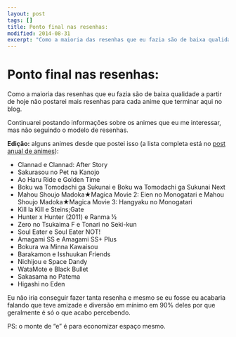 ```yaml
---
layout: post
tags: []
title: Ponto final nas resenhas:
modified: 2014-08-31
excerpt: "Como a maioria das resenhas que eu fazia são de baixa qualidade a partir de hoje não postarei mais resenhas para cada anime que terminar aqui no blog."
---
```


Ponto final nas resenhas:
=========================

Como a maioria das resenhas que eu fazia são de baixa qualidade a partir
de hoje não postarei mais resenhas para cada anime que terminar aqui no
blog.

Continuarei postando informações sobre os animes que eu me interessar,
mas não seguindo o modelo de resenhas.

**Edição:** alguns animes desde que postei isso (a lista completa está
no [post anual de
animes](http://qgustavor.tk/post/75610829372/animes-e-mangas-de-2014)):

-   Clannad e <span
    data-sheets-value="[null,2,&quot;Boku wa Tomodachi ga Sukunai Next&quot;]"
    data-sheets-userformat="[null,null,513,[null,0],null,null,null,null,null,null,null,null,0]"><span
    data-sheets-value="[null,2,&quot;Ore no Imouto ga Konnani Kawaii Wake ga Nai.&quot;]"
    data-sheets-userformat="[null,null,4609,[null,0],null,null,null,null,null,null,null,null,0,null,null,&quot;trebuchet ms&quot;]"><span
    data-sheets-value="[null,2,&quot;Black Bullet&quot;]"
    data-sheets-userformat="[null,null,1,[null,0]]"><span
    data-sheets-value="[null,2,&quot;Boku wa Tomodachi ga Sukunai Next&quot;]"
    data-sheets-userformat="[null,null,513,[null,0],null,null,null,null,null,null,null,null,0]"><span
    data-sheets-value="[null,2,&quot;Boku wa Tomodachi ga Sukunai Next&quot;]"
    data-sheets-userformat="[null,null,513,[null,0],null,null,null,null,null,null,null,null,0]"><span
    data-sheets-value="[null,2,&quot;Ore no Imouto ga Konnani Kawaii Wake ga Nai.&quot;]"
    data-sheets-userformat="[null,null,4609,[null,0],null,null,null,null,null,null,null,null,0,null,null,&quot;trebuchet ms&quot;]"><span
    data-sheets-value="[null,2,&quot;Ao Haru Ride&quot;]"
    data-sheets-userformat="[null,null,2561,[null,0],null,null,null,null,null,null,null,null,0,null,[null,2,5967616]]"><span
    data-sheets-value="[null,2,&quot;Black Bullet&quot;]"
    data-sheets-userformat="[null,null,1,[null,0]]">Clannad: After
    Story</span></span></span></span></span></span></span></span>
-   Sakurasou no Pet na Kanojo
-   <span
    data-sheets-value="[null,2,&quot;Boku wa Tomodachi ga Sukunai Next&quot;]"
    data-sheets-userformat="[null,null,513,[null,0],null,null,null,null,null,null,null,null,0]"><span
    data-sheets-value="[null,2,&quot;Ore no Imouto ga Konnani Kawaii Wake ga Nai.&quot;]"
    data-sheets-userformat="[null,null,4609,[null,0],null,null,null,null,null,null,null,null,0,null,null,&quot;trebuchet ms&quot;]"><span
    data-sheets-value="[null,2,&quot;Black Bullet&quot;]"
    data-sheets-userformat="[null,null,1,[null,0]]"><span
    data-sheets-value="[null,2,&quot;Boku wa Tomodachi ga Sukunai Next&quot;]"
    data-sheets-userformat="[null,null,513,[null,0],null,null,null,null,null,null,null,null,0]"><span
    data-sheets-value="[null,2,&quot;Boku wa Tomodachi ga Sukunai Next&quot;]"
    data-sheets-userformat="[null,null,513,[null,0],null,null,null,null,null,null,null,null,0]"><span
    data-sheets-value="[null,2,&quot;Ore no Imouto ga Konnani Kawaii Wake ga Nai.&quot;]"
    data-sheets-userformat="[null,null,4609,[null,0],null,null,null,null,null,null,null,null,0,null,null,&quot;trebuchet ms&quot;]"><span
    data-sheets-value="[null,2,&quot;Ao Haru Ride&quot;]"
    data-sheets-userformat="[null,null,2561,[null,0],null,null,null,null,null,null,null,null,0,null,[null,2,5967616]]">Ao
    Haru Ride</span></span></span></span></span></span></span> e Golden
    Time
-   Boku wa Tomodachi ga Sukunai e <span
    data-sheets-value="[null,2,&quot;Boku wa Tomodachi ga Sukunai Next&quot;]"
    data-sheets-userformat="[null,null,513,[null,0],null,null,null,null,null,null,null,null,0]"><span
    data-sheets-value="[null,2,&quot;Ore no Imouto ga Konnani Kawaii Wake ga Nai.&quot;]"
    data-sheets-userformat="[null,null,4609,[null,0],null,null,null,null,null,null,null,null,0,null,null,&quot;trebuchet ms&quot;]"><span
    data-sheets-value="[null,2,&quot;Black Bullet&quot;]"
    data-sheets-userformat="[null,null,1,[null,0]]"><span
    data-sheets-value="[null,2,&quot;Boku wa Tomodachi ga Sukunai Next&quot;]"
    data-sheets-userformat="[null,null,513,[null,0],null,null,null,null,null,null,null,null,0]">Boku
    wa Tomodachi ga Sukunai Next</span></span></span></span>
-   Mahou Shoujo Madoka★Magica Movie 2: Eien no Monogatari e <span
    data-sheets-value="[null,2,&quot;Boku wa Tomodachi ga Sukunai Next&quot;]"
    data-sheets-userformat="[null,null,513,[null,0],null,null,null,null,null,null,null,null,0]"><span
    data-sheets-value="[null,2,&quot;Ore no Imouto ga Konnani Kawaii Wake ga Nai.&quot;]"
    data-sheets-userformat="[null,null,4609,[null,0],null,null,null,null,null,null,null,null,0,null,null,&quot;trebuchet ms&quot;]"><span
    data-sheets-value="[null,2,&quot;Black Bullet&quot;]"
    data-sheets-userformat="[null,null,1,[null,0]]"><span
    data-sheets-value="[null,2,&quot;Boku wa Tomodachi ga Sukunai Next&quot;]"
    data-sheets-userformat="[null,null,513,[null,0],null,null,null,null,null,null,null,null,0]"><span
    data-sheets-value="[null,2,&quot;Boku wa Tomodachi ga Sukunai Next&quot;]"
    data-sheets-userformat="[null,null,513,[null,0],null,null,null,null,null,null,null,null,0]"><span
    data-sheets-value="[null,2,&quot;Ore no Imouto ga Konnani Kawaii Wake ga Nai.&quot;]"
    data-sheets-userformat="[null,null,4609,[null,0],null,null,null,null,null,null,null,null,0,null,null,&quot;trebuchet ms&quot;]"><span
    data-sheets-value="[null,2,&quot;Ao Haru Ride&quot;]"
    data-sheets-userformat="[null,null,2561,[null,0],null,null,null,null,null,null,null,null,0,null,[null,2,5967616]]"><span
    data-sheets-value="[null,2,&quot;Black Bullet&quot;]"
    data-sheets-userformat="[null,null,1,[null,0]]"><span
    data-sheets-value="[null,2,&quot;Black Bullet&quot;]"
    data-sheets-userformat="[null,null,1,[null,0]]">Mahou Shoujo
    Madoka★Magica Movie 3: Hangyaku no
    Monogatari</span></span></span></span></span></span></span></span></span>
-   Kill la Kill e <span
    data-sheets-value="[null,2,&quot;Boku wa Tomodachi ga Sukunai Next&quot;]"
    data-sheets-userformat="[null,null,513,[null,0],null,null,null,null,null,null,null,null,0]"><span
    data-sheets-value="[null,2,&quot;Ore no Imouto ga Konnani Kawaii Wake ga Nai.&quot;]"
    data-sheets-userformat="[null,null,4609,[null,0],null,null,null,null,null,null,null,null,0,null,null,&quot;trebuchet ms&quot;]"><span
    data-sheets-value="[null,2,&quot;Black Bullet&quot;]"
    data-sheets-userformat="[null,null,1,[null,0]]"><span
    data-sheets-value="[null,2,&quot;Boku wa Tomodachi ga Sukunai Next&quot;]"
    data-sheets-userformat="[null,null,513,[null,0],null,null,null,null,null,null,null,null,0]"><span
    data-sheets-value="[null,2,&quot;Boku wa Tomodachi ga Sukunai Next&quot;]"
    data-sheets-userformat="[null,null,513,[null,0],null,null,null,null,null,null,null,null,0]"><span
    data-sheets-value="[null,2,&quot;Ore no Imouto ga Konnani Kawaii Wake ga Nai.&quot;]"
    data-sheets-userformat="[null,null,4609,[null,0],null,null,null,null,null,null,null,null,0,null,null,&quot;trebuchet ms&quot;]"><span
    data-sheets-value="[null,2,&quot;Ao Haru Ride&quot;]"
    data-sheets-userformat="[null,null,2561,[null,0],null,null,null,null,null,null,null,null,0,null,[null,2,5967616]]"><span
    data-sheets-value="[null,2,&quot;Black Bullet&quot;]"
    data-sheets-userformat="[null,null,1,[null,0]]"><span
    data-sheets-value="[null,2,&quot;Black Bullet&quot;]"
    data-sheets-userformat="[null,null,1,[null,0]]">Steins;Gate</span></span></span></span></span></span></span></span></span>
-   <span
    data-sheets-value="[null,2,&quot;Boku wa Tomodachi ga Sukunai Next&quot;]"
    data-sheets-userformat="[null,null,513,[null,0],null,null,null,null,null,null,null,null,0]"><span
    data-sheets-value="[null,2,&quot;Ore no Imouto ga Konnani Kawaii Wake ga Nai.&quot;]"
    data-sheets-userformat="[null,null,4609,[null,0],null,null,null,null,null,null,null,null,0,null,null,&quot;trebuchet ms&quot;]"><span
    data-sheets-value="[null,2,&quot;Black Bullet&quot;]"
    data-sheets-userformat="[null,null,1,[null,0]]"><span
    data-sheets-value="[null,2,&quot;Boku wa Tomodachi ga Sukunai Next&quot;]"
    data-sheets-userformat="[null,null,513,[null,0],null,null,null,null,null,null,null,null,0]"><span
    data-sheets-value="[null,2,&quot;Boku wa Tomodachi ga Sukunai Next&quot;]"
    data-sheets-userformat="[null,null,513,[null,0],null,null,null,null,null,null,null,null,0]"><span
    data-sheets-value="[null,2,&quot;Ore no Imouto ga Konnani Kawaii Wake ga Nai.&quot;]"
    data-sheets-userformat="[null,null,4609,[null,0],null,null,null,null,null,null,null,null,0,null,null,&quot;trebuchet ms&quot;]"><span
    data-sheets-value="[null,2,&quot;Ao Haru Ride&quot;]"
    data-sheets-userformat="[null,null,2561,[null,0],null,null,null,null,null,null,null,null,0,null,[null,2,5967616]]"><span
    data-sheets-value="[null,2,&quot;Black Bullet&quot;]"
    data-sheets-userformat="[null,null,1,[null,0]]"><span
    data-sheets-value="[null,2,&quot;Black Bullet&quot;]"
    data-sheets-userformat="[null,null,1,[null,0]]"><span
    data-sheets-value="[null,2,&quot;Boku wa Tomodachi ga Sukunai Next&quot;]"
    data-sheets-userformat="[null,null,513,[null,0],null,null,null,null,null,null,null,null,0]"><span
    data-sheets-value="[null,2,&quot;Ore no Imouto ga Konnani Kawaii Wake ga Nai.&quot;]"
    data-sheets-userformat="[null,null,4609,[null,0],null,null,null,null,null,null,null,null,0,null,null,&quot;trebuchet ms&quot;]"><span
    data-sheets-value="[null,2,&quot;Black Bullet&quot;]"
    data-sheets-userformat="[null,null,1,[null,0]]"><span
    data-sheets-value="[null,2,&quot;Boku wa Tomodachi ga Sukunai Next&quot;]"
    data-sheets-userformat="[null,null,513,[null,0],null,null,null,null,null,null,null,null,0]"><span
    data-sheets-value="[null,2,&quot;Boku wa Tomodachi ga Sukunai Next&quot;]"
    data-sheets-userformat="[null,null,513,[null,0],null,null,null,null,null,null,null,null,0]"><span
    data-sheets-value="[null,2,&quot;Ore no Imouto ga Konnani Kawaii Wake ga Nai.&quot;]"
    data-sheets-userformat="[null,null,4609,[null,0],null,null,null,null,null,null,null,null,0,null,null,&quot;trebuchet ms&quot;]"><span
    data-sheets-value="[null,2,&quot;Ao Haru Ride&quot;]"
    data-sheets-userformat="[null,null,2561,[null,0],null,null,null,null,null,null,null,null,0,null,[null,2,5967616]]"><span
    data-sheets-value="[null,2,&quot;Black Bullet&quot;]"
    data-sheets-userformat="[null,null,1,[null,0]]">Hunter x
    Hunter</span></span></span></span></span></span></span></span> (2011)
    e <span
    data-sheets-value="[null,2,&quot;Boku wa Tomodachi ga Sukunai Next&quot;]"
    data-sheets-userformat="[null,null,513,[null,0],null,null,null,null,null,null,null,null,0]"><span
    data-sheets-value="[null,2,&quot;Ore no Imouto ga Konnani Kawaii Wake ga Nai.&quot;]"
    data-sheets-userformat="[null,null,4609,[null,0],null,null,null,null,null,null,null,null,0,null,null,&quot;trebuchet ms&quot;]"><span
    data-sheets-value="[null,2,&quot;Black Bullet&quot;]"
    data-sheets-userformat="[null,null,1,[null,0]]"><span
    data-sheets-value="[null,2,&quot;Boku wa Tomodachi ga Sukunai Next&quot;]"
    data-sheets-userformat="[null,null,513,[null,0],null,null,null,null,null,null,null,null,0]"><span
    data-sheets-value="[null,2,&quot;Boku wa Tomodachi ga Sukunai Next&quot;]"
    data-sheets-userformat="[null,null,513,[null,0],null,null,null,null,null,null,null,null,0]"><span
    data-sheets-value="[null,2,&quot;Ore no Imouto ga Konnani Kawaii Wake ga Nai.&quot;]"
    data-sheets-userformat="[null,null,4609,[null,0],null,null,null,null,null,null,null,null,0,null,null,&quot;trebuchet ms&quot;]"><span
    data-sheets-value="[null,2,&quot;Ao Haru Ride&quot;]"
    data-sheets-userformat="[null,null,2561,[null,0],null,null,null,null,null,null,null,null,0,null,[null,2,5967616]]"><span
    data-sheets-value="[null,2,&quot;Black Bullet&quot;]"
    data-sheets-userformat="[null,null,1,[null,0]]"><span
    data-sheets-value="[null,2,&quot;Black Bullet&quot;]"
    data-sheets-userformat="[null,null,1,[null,0]]"><span
    data-sheets-value="[null,2,&quot;Black Bullet&quot;]"
    data-sheets-userformat="[null,null,1,[null,0]]"><span
    data-sheets-value="[null,2,&quot;Barakamon&quot;]"
    data-sheets-userformat="[null,null,513,[null,0],null,null,null,null,null,null,null,null,0]"><span
    data-sheets-value="[null,2,&quot;Black Bullet&quot;]"
    data-sheets-userformat="[null,null,1,[null,0]]"><span
    data-sheets-value="[null,2,&quot;Black Bullet&quot;]"
    data-sheets-userformat="[null,null,1,[null,0]]">Ranma
    ½</span></span></span></span></span></span></span></span></span></span></span></span></span>\
    </span></span></span></span></span></span></span></span></span>
-   <span
    data-sheets-value="[null,2,&quot;Boku wa Tomodachi ga Sukunai Next&quot;]"
    data-sheets-userformat="[null,null,513,[null,0],null,null,null,null,null,null,null,null,0]"><span
    data-sheets-value="[null,2,&quot;Ore no Imouto ga Konnani Kawaii Wake ga Nai.&quot;]"
    data-sheets-userformat="[null,null,4609,[null,0],null,null,null,null,null,null,null,null,0,null,null,&quot;trebuchet ms&quot;]">Zero
    no Tsukaima F e <span
    data-sheets-value="[null,2,&quot;Black Bullet&quot;]"
    data-sheets-userformat="[null,null,1,[null,0]]">Tonari no
    Seki-kun</span></span></span>
-   <span
    data-sheets-value="[null,2,&quot;Boku wa Tomodachi ga Sukunai Next&quot;]"
    data-sheets-userformat="[null,null,513,[null,0],null,null,null,null,null,null,null,null,0]"><span
    data-sheets-value="[null,2,&quot;Ore no Imouto ga Konnani Kawaii Wake ga Nai.&quot;]"
    data-sheets-userformat="[null,null,4609,[null,0],null,null,null,null,null,null,null,null,0,null,null,&quot;trebuchet ms&quot;]"><span
    data-sheets-value="[null,2,&quot;Black Bullet&quot;]"
    data-sheets-userformat="[null,null,1,[null,0]]"><span
    data-sheets-value="[null,2,&quot;Boku wa Tomodachi ga Sukunai Next&quot;]"
    data-sheets-userformat="[null,null,513,[null,0],null,null,null,null,null,null,null,null,0]"><span
    data-sheets-value="[null,2,&quot;Boku wa Tomodachi ga Sukunai Next&quot;]"
    data-sheets-userformat="[null,null,513,[null,0],null,null,null,null,null,null,null,null,0]"><span
    data-sheets-value="[null,2,&quot;Ore no Imouto ga Konnani Kawaii Wake ga Nai.&quot;]"
    data-sheets-userformat="[null,null,4609,[null,0],null,null,null,null,null,null,null,null,0,null,null,&quot;trebuchet ms&quot;]"><span
    data-sheets-value="[null,2,&quot;Ao Haru Ride&quot;]"
    data-sheets-userformat="[null,null,2561,[null,0],null,null,null,null,null,null,null,null,0,null,[null,2,5967616]]"><span
    data-sheets-value="[null,2,&quot;Black Bullet&quot;]"
    data-sheets-userformat="[null,null,1,[null,0]]"><span
    data-sheets-value="[null,2,&quot;Black Bullet&quot;]"
    data-sheets-userformat="[null,null,1,[null,0]]">Soul Eater e <span
    data-sheets-value="[null,2,&quot;Boku wa Tomodachi ga Sukunai Next&quot;]"
    data-sheets-userformat="[null,null,513,[null,0],null,null,null,null,null,null,null,null,0]"><span
    data-sheets-value="[null,2,&quot;Ore no Imouto ga Konnani Kawaii Wake ga Nai.&quot;]"
    data-sheets-userformat="[null,null,4609,[null,0],null,null,null,null,null,null,null,null,0,null,null,&quot;trebuchet ms&quot;]"><span
    data-sheets-value="[null,2,&quot;Black Bullet&quot;]"
    data-sheets-userformat="[null,null,1,[null,0]]"><span
    data-sheets-value="[null,2,&quot;Boku wa Tomodachi ga Sukunai Next&quot;]"
    data-sheets-userformat="[null,null,513,[null,0],null,null,null,null,null,null,null,null,0]"><span
    data-sheets-value="[null,2,&quot;Boku wa Tomodachi ga Sukunai Next&quot;]"
    data-sheets-userformat="[null,null,513,[null,0],null,null,null,null,null,null,null,null,0]"><span
    data-sheets-value="[null,2,&quot;Ore no Imouto ga Konnani Kawaii Wake ga Nai.&quot;]"
    data-sheets-userformat="[null,null,4609,[null,0],null,null,null,null,null,null,null,null,0,null,null,&quot;trebuchet ms&quot;]"><span
    data-sheets-value="[null,2,&quot;Ao Haru Ride&quot;]"
    data-sheets-userformat="[null,null,2561,[null,0],null,null,null,null,null,null,null,null,0,null,[null,2,5967616]]"><span
    data-sheets-value="[null,2,&quot;Black Bullet&quot;]"
    data-sheets-userformat="[null,null,1,[null,0]]"><span
    data-sheets-value="[null,2,&quot;Black Bullet&quot;]"
    data-sheets-userformat="[null,null,1,[null,0]]">Soul Eater
    NOT!</span></span></span></span></span></span></span></span></span>\
    </span></span></span></span></span></span></span></span></span>
-   <span
    data-sheets-value="[null,2,&quot;Boku wa Tomodachi ga Sukunai Next&quot;]"
    data-sheets-userformat="[null,null,513,[null,0],null,null,null,null,null,null,null,null,0]"><span
    data-sheets-value="[null,2,&quot;Ore no Imouto ga Konnani Kawaii Wake ga Nai.&quot;]"
    data-sheets-userformat="[null,null,4609,[null,0],null,null,null,null,null,null,null,null,0,null,null,&quot;trebuchet ms&quot;]"><span
    data-sheets-value="[null,2,&quot;Black Bullet&quot;]"
    data-sheets-userformat="[null,null,1,[null,0]]"><span
    data-sheets-value="[null,2,&quot;Boku wa Tomodachi ga Sukunai Next&quot;]"
    data-sheets-userformat="[null,null,513,[null,0],null,null,null,null,null,null,null,null,0]"><span
    data-sheets-value="[null,2,&quot;Boku wa Tomodachi ga Sukunai Next&quot;]"
    data-sheets-userformat="[null,null,513,[null,0],null,null,null,null,null,null,null,null,0]"><span
    data-sheets-value="[null,2,&quot;Ore no Imouto ga Konnani Kawaii Wake ga Nai.&quot;]"
    data-sheets-userformat="[null,null,4609,[null,0],null,null,null,null,null,null,null,null,0,null,null,&quot;trebuchet ms&quot;]"><span
    data-sheets-value="[null,2,&quot;Ao Haru Ride&quot;]"
    data-sheets-userformat="[null,null,2561,[null,0],null,null,null,null,null,null,null,null,0,null,[null,2,5967616]]"><span
    data-sheets-value="[null,2,&quot;Black Bullet&quot;]"
    data-sheets-userformat="[null,null,1,[null,0]]"><span
    data-sheets-value="[null,2,&quot;Black Bullet&quot;]"
    data-sheets-userformat="[null,null,1,[null,0]]"><span
    data-sheets-value="[null,2,&quot;Black Bullet&quot;]"
    data-sheets-userformat="[null,null,1,[null,0]]"><span
    data-sheets-value="[null,2,&quot;Barakamon&quot;]"
    data-sheets-userformat="[null,null,513,[null,0],null,null,null,null,null,null,null,null,0]"><span
    data-sheets-value="[null,2,&quot;Black Bullet&quot;]"
    data-sheets-userformat="[null,null,1,[null,0]]">Amagami SS e <span
    data-sheets-value="[null,2,&quot;Black Bullet&quot;]"
    data-sheets-userformat="[null,null,1,[null,0]]"><span
    data-sheets-value="[null,2,&quot;Barakamon&quot;]"
    data-sheets-userformat="[null,null,513,[null,0],null,null,null,null,null,null,null,null,0]"><span
    data-sheets-value="[null,2,&quot;Black Bullet&quot;]"
    data-sheets-userformat="[null,null,1,[null,0]]"><span
    data-sheets-value="[null,2,&quot;Black Bullet&quot;]"
    data-sheets-userformat="[null,null,1,[null,0]]"><span
    data-sheets-value="[null,2,&quot;Danna ga Nani o Itteiru ka Wakaranai Ken&quot;]"
    data-sheets-userformat="[null,null,2049,[null,0],null,null,null,null,null,null,null,null,null,null,[null,2,5967616]]"><span
    data-sheets-value="[null,2,&quot;Orenchi no Furo Jijou&quot;]"
    data-sheets-userformat="[null,null,2049,[null,0],null,null,null,null,null,null,null,null,null,null,[null,2,5967616]]">Amagami
    SS+ Plus</span></span></span></span></span></span>\
    </span></span></span></span></span></span></span></span></span></span></span></span>
-   <span
    data-sheets-value="[null,2,&quot;Boku wa Tomodachi ga Sukunai Next&quot;]"
    data-sheets-userformat="[null,null,513,[null,0],null,null,null,null,null,null,null,null,0]"><span
    data-sheets-value="[null,2,&quot;Ore no Imouto ga Konnani Kawaii Wake ga Nai.&quot;]"
    data-sheets-userformat="[null,null,4609,[null,0],null,null,null,null,null,null,null,null,0,null,null,&quot;trebuchet ms&quot;]"><span
    data-sheets-value="[null,2,&quot;Black Bullet&quot;]"
    data-sheets-userformat="[null,null,1,[null,0]]"><span
    data-sheets-value="[null,2,&quot;Boku wa Tomodachi ga Sukunai Next&quot;]"
    data-sheets-userformat="[null,null,513,[null,0],null,null,null,null,null,null,null,null,0]"><span
    data-sheets-value="[null,2,&quot;Boku wa Tomodachi ga Sukunai Next&quot;]"
    data-sheets-userformat="[null,null,513,[null,0],null,null,null,null,null,null,null,null,0]"><span
    data-sheets-value="[null,2,&quot;Ore no Imouto ga Konnani Kawaii Wake ga Nai.&quot;]"
    data-sheets-userformat="[null,null,4609,[null,0],null,null,null,null,null,null,null,null,0,null,null,&quot;trebuchet ms&quot;]"><span
    data-sheets-value="[null,2,&quot;Ao Haru Ride&quot;]"
    data-sheets-userformat="[null,null,2561,[null,0],null,null,null,null,null,null,null,null,0,null,[null,2,5967616]]"><span
    data-sheets-value="[null,2,&quot;Black Bullet&quot;]"
    data-sheets-userformat="[null,null,1,[null,0]]"><span
    data-sheets-value="[null,2,&quot;Black Bullet&quot;]"
    data-sheets-userformat="[null,null,1,[null,0]]"><span
    data-sheets-value="[null,2,&quot;Black Bullet&quot;]"
    data-sheets-userformat="[null,null,1,[null,0]]"><span
    data-sheets-value="[null,2,&quot;Barakamon&quot;]"
    data-sheets-userformat="[null,null,513,[null,0],null,null,null,null,null,null,null,null,0]"><span
    data-sheets-value="[null,2,&quot;Black Bullet&quot;]"
    data-sheets-userformat="[null,null,1,[null,0]]"><span
    data-sheets-value="[null,2,&quot;Black Bullet&quot;]"
    data-sheets-userformat="[null,null,1,[null,0]]"><span
    data-sheets-value="[null,2,&quot;Barakamon&quot;]"
    data-sheets-userformat="[null,null,513,[null,0],null,null,null,null,null,null,null,null,0]"><span
    data-sheets-value="[null,2,&quot;Black Bullet&quot;]"
    data-sheets-userformat="[null,null,1,[null,0]]"><span
    data-sheets-value="[null,2,&quot;Black Bullet&quot;]"
    data-sheets-userformat="[null,null,1,[null,0]]"><span
    data-sheets-value="[null,2,&quot;Danna ga Nani o Itteiru ka Wakaranai Ken&quot;]"
    data-sheets-userformat="[null,null,2049,[null,0],null,null,null,null,null,null,null,null,null,null,[null,2,5967616]]"><span
    data-sheets-value="[null,2,&quot;Orenchi no Furo Jijou&quot;]"
    data-sheets-userformat="[null,null,2049,[null,0],null,null,null,null,null,null,null,null,null,null,[null,2,5967616]]"><span
    data-sheets-value="[null,2,&quot;Boku wa Tomodachi ga Sukunai Next&quot;]"
    data-sheets-userformat="[null,null,513,[null,0],null,null,null,null,null,null,null,null,0]"><span
    data-sheets-value="[null,2,&quot;Ore no Imouto ga Konnani Kawaii Wake ga Nai.&quot;]"
    data-sheets-userformat="[null,null,4609,[null,0],null,null,null,null,null,null,null,null,0,null,null,&quot;trebuchet ms&quot;]"><span
    data-sheets-value="[null,2,&quot;Black Bullet&quot;]"
    data-sheets-userformat="[null,null,1,[null,0]]"><span
    data-sheets-value="[null,2,&quot;Boku wa Tomodachi ga Sukunai Next&quot;]"
    data-sheets-userformat="[null,null,513,[null,0],null,null,null,null,null,null,null,null,0]"><span
    data-sheets-value="[null,2,&quot;Boku wa Tomodachi ga Sukunai Next&quot;]"
    data-sheets-userformat="[null,null,513,[null,0],null,null,null,null,null,null,null,null,0]"><span
    data-sheets-value="[null,2,&quot;Ore no Imouto ga Konnani Kawaii Wake ga Nai.&quot;]"
    data-sheets-userformat="[null,null,4609,[null,0],null,null,null,null,null,null,null,null,0,null,null,&quot;trebuchet ms&quot;]"><span
    data-sheets-value="[null,2,&quot;Ao Haru Ride&quot;]"
    data-sheets-userformat="[null,null,2561,[null,0],null,null,null,null,null,null,null,null,0,null,[null,2,5967616]]"><span
    data-sheets-value="[null,2,&quot;Black Bullet&quot;]"
    data-sheets-userformat="[null,null,1,[null,0]]"><span
    data-sheets-value="[null,2,&quot;Black Bullet&quot;]"
    data-sheets-userformat="[null,null,1,[null,0]]">Bokura wa Minna
    Kawaisou</span></span></span></span></span></span></span></span></span></span></span></span></span></span></span></span></span></span></span></span></span></span></span></span></span></span></span>
-   <span
    data-sheets-value="[null,2,&quot;Boku wa Tomodachi ga Sukunai Next&quot;]"
    data-sheets-userformat="[null,null,513,[null,0],null,null,null,null,null,null,null,null,0]"><span
    data-sheets-value="[null,2,&quot;Ore no Imouto ga Konnani Kawaii Wake ga Nai.&quot;]"
    data-sheets-userformat="[null,null,4609,[null,0],null,null,null,null,null,null,null,null,0,null,null,&quot;trebuchet ms&quot;]"><span
    data-sheets-value="[null,2,&quot;Black Bullet&quot;]"
    data-sheets-userformat="[null,null,1,[null,0]]"><span
    data-sheets-value="[null,2,&quot;Boku wa Tomodachi ga Sukunai Next&quot;]"
    data-sheets-userformat="[null,null,513,[null,0],null,null,null,null,null,null,null,null,0]"><span
    data-sheets-value="[null,2,&quot;Boku wa Tomodachi ga Sukunai Next&quot;]"
    data-sheets-userformat="[null,null,513,[null,0],null,null,null,null,null,null,null,null,0]"><span
    data-sheets-value="[null,2,&quot;Ore no Imouto ga Konnani Kawaii Wake ga Nai.&quot;]"
    data-sheets-userformat="[null,null,4609,[null,0],null,null,null,null,null,null,null,null,0,null,null,&quot;trebuchet ms&quot;]"><span
    data-sheets-value="[null,2,&quot;Ao Haru Ride&quot;]"
    data-sheets-userformat="[null,null,2561,[null,0],null,null,null,null,null,null,null,null,0,null,[null,2,5967616]]"><span
    data-sheets-value="[null,2,&quot;Black Bullet&quot;]"
    data-sheets-userformat="[null,null,1,[null,0]]"><span
    data-sheets-value="[null,2,&quot;Black Bullet&quot;]"
    data-sheets-userformat="[null,null,1,[null,0]]"><span
    data-sheets-value="[null,2,&quot;Black Bullet&quot;]"
    data-sheets-userformat="[null,null,1,[null,0]]"><span
    data-sheets-value="[null,2,&quot;Barakamon&quot;]"
    data-sheets-userformat="[null,null,513,[null,0],null,null,null,null,null,null,null,null,0]"><span
    data-sheets-value="[null,2,&quot;Black Bullet&quot;]"
    data-sheets-userformat="[null,null,1,[null,0]]"><span
    data-sheets-value="[null,2,&quot;Black Bullet&quot;]"
    data-sheets-userformat="[null,null,1,[null,0]]"><span
    data-sheets-value="[null,2,&quot;Barakamon&quot;]"
    data-sheets-userformat="[null,null,513,[null,0],null,null,null,null,null,null,null,null,0]"><span
    data-sheets-value="[null,2,&quot;Black Bullet&quot;]"
    data-sheets-userformat="[null,null,1,[null,0]]"><span
    data-sheets-value="[null,2,&quot;Black Bullet&quot;]"
    data-sheets-userformat="[null,null,1,[null,0]]"><span
    data-sheets-value="[null,2,&quot;Danna ga Nani o Itteiru ka Wakaranai Ken&quot;]"
    data-sheets-userformat="[null,null,2049,[null,0],null,null,null,null,null,null,null,null,null,null,[null,2,5967616]]"><span
    data-sheets-value="[null,2,&quot;Orenchi no Furo Jijou&quot;]"
    data-sheets-userformat="[null,null,2049,[null,0],null,null,null,null,null,null,null,null,null,null,[null,2,5967616]]"><span
    data-sheets-value="[null,2,&quot;Boku wa Tomodachi ga Sukunai Next&quot;]"
    data-sheets-userformat="[null,null,513,[null,0],null,null,null,null,null,null,null,null,0]"><span
    data-sheets-value="[null,2,&quot;Ore no Imouto ga Konnani Kawaii Wake ga Nai.&quot;]"
    data-sheets-userformat="[null,null,4609,[null,0],null,null,null,null,null,null,null,null,0,null,null,&quot;trebuchet ms&quot;]"><span
    data-sheets-value="[null,2,&quot;Black Bullet&quot;]"
    data-sheets-userformat="[null,null,1,[null,0]]"><span
    data-sheets-value="[null,2,&quot;Boku wa Tomodachi ga Sukunai Next&quot;]"
    data-sheets-userformat="[null,null,513,[null,0],null,null,null,null,null,null,null,null,0]"><span
    data-sheets-value="[null,2,&quot;Boku wa Tomodachi ga Sukunai Next&quot;]"
    data-sheets-userformat="[null,null,513,[null,0],null,null,null,null,null,null,null,null,0]"><span
    data-sheets-value="[null,2,&quot;Ore no Imouto ga Konnani Kawaii Wake ga Nai.&quot;]"
    data-sheets-userformat="[null,null,4609,[null,0],null,null,null,null,null,null,null,null,0,null,null,&quot;trebuchet ms&quot;]"><span
    data-sheets-value="[null,2,&quot;Ao Haru Ride&quot;]"
    data-sheets-userformat="[null,null,2561,[null,0],null,null,null,null,null,null,null,null,0,null,[null,2,5967616]]"><span
    data-sheets-value="[null,2,&quot;Black Bullet&quot;]"
    data-sheets-userformat="[null,null,1,[null,0]]"><span
    data-sheets-value="[null,2,&quot;Black Bullet&quot;]"
    data-sheets-userformat="[null,null,1,[null,0]]"><span
    data-sheets-value="[null,2,&quot;Black Bullet&quot;]"
    data-sheets-userformat="[null,null,1,[null,0]]"><span
    data-sheets-value="[null,2,&quot;Barakamon&quot;]"
    data-sheets-userformat="[null,null,513,[null,0],null,null,null,null,null,null,null,null,0]">Barakamon
    e Isshuukan Friends\
    </span></span></span></span></span></span></span></span></span></span></span></span></span></span></span></span></span></span></span></span></span></span></span></span></span></span></span></span></span>
-   <span
    data-sheets-value="[null,2,&quot;Boku wa Tomodachi ga Sukunai Next&quot;]"
    data-sheets-userformat="[null,null,513,[null,0],null,null,null,null,null,null,null,null,0]"><span
    data-sheets-value="[null,2,&quot;Ore no Imouto ga Konnani Kawaii Wake ga Nai.&quot;]"
    data-sheets-userformat="[null,null,4609,[null,0],null,null,null,null,null,null,null,null,0,null,null,&quot;trebuchet ms&quot;]"><span
    data-sheets-value="[null,2,&quot;Black Bullet&quot;]"
    data-sheets-userformat="[null,null,1,[null,0]]"><span
    data-sheets-value="[null,2,&quot;Boku wa Tomodachi ga Sukunai Next&quot;]"
    data-sheets-userformat="[null,null,513,[null,0],null,null,null,null,null,null,null,null,0]"><span
    data-sheets-value="[null,2,&quot;Boku wa Tomodachi ga Sukunai Next&quot;]"
    data-sheets-userformat="[null,null,513,[null,0],null,null,null,null,null,null,null,null,0]"><span
    data-sheets-value="[null,2,&quot;Ore no Imouto ga Konnani Kawaii Wake ga Nai.&quot;]"
    data-sheets-userformat="[null,null,4609,[null,0],null,null,null,null,null,null,null,null,0,null,null,&quot;trebuchet ms&quot;]"><span
    data-sheets-value="[null,2,&quot;Ao Haru Ride&quot;]"
    data-sheets-userformat="[null,null,2561,[null,0],null,null,null,null,null,null,null,null,0,null,[null,2,5967616]]"><span
    data-sheets-value="[null,2,&quot;Black Bullet&quot;]"
    data-sheets-userformat="[null,null,1,[null,0]]"><span
    data-sheets-value="[null,2,&quot;Black Bullet&quot;]"
    data-sheets-userformat="[null,null,1,[null,0]]"><span
    data-sheets-value="[null,2,&quot;Black Bullet&quot;]"
    data-sheets-userformat="[null,null,1,[null,0]]"><span
    data-sheets-value="[null,2,&quot;Barakamon&quot;]"
    data-sheets-userformat="[null,null,513,[null,0],null,null,null,null,null,null,null,null,0]"><span
    data-sheets-value="[null,2,&quot;Black Bullet&quot;]"
    data-sheets-userformat="[null,null,1,[null,0]]"><span
    data-sheets-value="[null,2,&quot;Black Bullet&quot;]"
    data-sheets-userformat="[null,null,1,[null,0]]">Nichijou e Space
    Dandy\
    </span></span></span></span></span></span></span></span></span></span></span></span></span>
-   <span
    data-sheets-value="[null,2,&quot;Boku wa Tomodachi ga Sukunai Next&quot;]"
    data-sheets-userformat="[null,null,513,[null,0],null,null,null,null,null,null,null,null,0]"><span
    data-sheets-value="[null,2,&quot;Ore no Imouto ga Konnani Kawaii Wake ga Nai.&quot;]"
    data-sheets-userformat="[null,null,4609,[null,0],null,null,null,null,null,null,null,null,0,null,null,&quot;trebuchet ms&quot;]"><span
    data-sheets-value="[null,2,&quot;Black Bullet&quot;]"
    data-sheets-userformat="[null,null,1,[null,0]]"><span
    data-sheets-value="[null,2,&quot;Boku wa Tomodachi ga Sukunai Next&quot;]"
    data-sheets-userformat="[null,null,513,[null,0],null,null,null,null,null,null,null,null,0]"><span
    data-sheets-value="[null,2,&quot;Boku wa Tomodachi ga Sukunai Next&quot;]"
    data-sheets-userformat="[null,null,513,[null,0],null,null,null,null,null,null,null,null,0]"><span
    data-sheets-value="[null,2,&quot;Ore no Imouto ga Konnani Kawaii Wake ga Nai.&quot;]"
    data-sheets-userformat="[null,null,4609,[null,0],null,null,null,null,null,null,null,null,0,null,null,&quot;trebuchet ms&quot;]"><span
    data-sheets-value="[null,2,&quot;Ao Haru Ride&quot;]"
    data-sheets-userformat="[null,null,2561,[null,0],null,null,null,null,null,null,null,null,0,null,[null,2,5967616]]"><span
    data-sheets-value="[null,2,&quot;Black Bullet&quot;]"
    data-sheets-userformat="[null,null,1,[null,0]]"><span
    data-sheets-value="[null,2,&quot;Black Bullet&quot;]"
    data-sheets-userformat="[null,null,1,[null,0]]"><span
    data-sheets-value="[null,2,&quot;Black Bullet&quot;]"
    data-sheets-userformat="[null,null,1,[null,0]]"><span
    data-sheets-value="[null,2,&quot;Barakamon&quot;]"
    data-sheets-userformat="[null,null,513,[null,0],null,null,null,null,null,null,null,null,0]"><span
    data-sheets-value="[null,2,&quot;Black Bullet&quot;]"
    data-sheets-userformat="[null,null,1,[null,0]]"><span
    data-sheets-value="[null,2,&quot;Black Bullet&quot;]"
    data-sheets-userformat="[null,null,1,[null,0]]">WataMote e <span
    data-sheets-value="[null,2,&quot;Boku wa Tomodachi ga Sukunai Next&quot;]"
    data-sheets-userformat="[null,null,513,[null,0],null,null,null,null,null,null,null,null,0]"><span
    data-sheets-value="[null,2,&quot;Ore no Imouto ga Konnani Kawaii Wake ga Nai.&quot;]"
    data-sheets-userformat="[null,null,4609,[null,0],null,null,null,null,null,null,null,null,0,null,null,&quot;trebuchet ms&quot;]"><span
    data-sheets-value="[null,2,&quot;Black Bullet&quot;]"
    data-sheets-userformat="[null,null,1,[null,0]]"><span
    data-sheets-value="[null,2,&quot;Boku wa Tomodachi ga Sukunai Next&quot;]"
    data-sheets-userformat="[null,null,513,[null,0],null,null,null,null,null,null,null,null,0]"><span
    data-sheets-value="[null,2,&quot;Boku wa Tomodachi ga Sukunai Next&quot;]"
    data-sheets-userformat="[null,null,513,[null,0],null,null,null,null,null,null,null,null,0]"><span
    data-sheets-value="[null,2,&quot;Ore no Imouto ga Konnani Kawaii Wake ga Nai.&quot;]"
    data-sheets-userformat="[null,null,4609,[null,0],null,null,null,null,null,null,null,null,0,null,null,&quot;trebuchet ms&quot;]"><span
    data-sheets-value="[null,2,&quot;Ao Haru Ride&quot;]"
    data-sheets-userformat="[null,null,2561,[null,0],null,null,null,null,null,null,null,null,0,null,[null,2,5967616]]"><span
    data-sheets-value="[null,2,&quot;Black Bullet&quot;]"
    data-sheets-userformat="[null,null,1,[null,0]]"><span
    data-sheets-value="[null,2,&quot;Black Bullet&quot;]"
    data-sheets-userformat="[null,null,1,[null,0]]"><span
    data-sheets-value="[null,2,&quot;Boku wa Tomodachi ga Sukunai Next&quot;]"
    data-sheets-userformat="[null,null,513,[null,0],null,null,null,null,null,null,null,null,0]"><span
    data-sheets-value="[null,2,&quot;Ore no Imouto ga Konnani Kawaii Wake ga Nai.&quot;]"
    data-sheets-userformat="[null,null,4609,[null,0],null,null,null,null,null,null,null,null,0,null,null,&quot;trebuchet ms&quot;]"><span
    data-sheets-value="[null,2,&quot;Black Bullet&quot;]"
    data-sheets-userformat="[null,null,1,[null,0]]"><span
    data-sheets-value="[null,2,&quot;Boku wa Tomodachi ga Sukunai Next&quot;]"
    data-sheets-userformat="[null,null,513,[null,0],null,null,null,null,null,null,null,null,0]"><span
    data-sheets-value="[null,2,&quot;Boku wa Tomodachi ga Sukunai Next&quot;]"
    data-sheets-userformat="[null,null,513,[null,0],null,null,null,null,null,null,null,null,0]"><span
    data-sheets-value="[null,2,&quot;Ore no Imouto ga Konnani Kawaii Wake ga Nai.&quot;]"
    data-sheets-userformat="[null,null,4609,[null,0],null,null,null,null,null,null,null,null,0,null,null,&quot;trebuchet ms&quot;]"><span
    data-sheets-value="[null,2,&quot;Ao Haru Ride&quot;]"
    data-sheets-userformat="[null,null,2561,[null,0],null,null,null,null,null,null,null,null,0,null,[null,2,5967616]]"><span
    data-sheets-value="[null,2,&quot;Black Bullet&quot;]"
    data-sheets-userformat="[null,null,1,[null,0]]">Black
    Bullet</span></span></span></span></span></span></span></span></span></span></span></span></span></span></span></span></span>\
    </span></span></span></span></span></span></span></span></span></span></span></span></span>
-   <span
    data-sheets-value="[null,2,&quot;Boku wa Tomodachi ga Sukunai Next&quot;]"
    data-sheets-userformat="[null,null,513,[null,0],null,null,null,null,null,null,null,null,0]"><span
    data-sheets-value="[null,2,&quot;Ore no Imouto ga Konnani Kawaii Wake ga Nai.&quot;]"
    data-sheets-userformat="[null,null,4609,[null,0],null,null,null,null,null,null,null,null,0,null,null,&quot;trebuchet ms&quot;]"><span
    data-sheets-value="[null,2,&quot;Black Bullet&quot;]"
    data-sheets-userformat="[null,null,1,[null,0]]"><span
    data-sheets-value="[null,2,&quot;Boku wa Tomodachi ga Sukunai Next&quot;]"
    data-sheets-userformat="[null,null,513,[null,0],null,null,null,null,null,null,null,null,0]"><span
    data-sheets-value="[null,2,&quot;Boku wa Tomodachi ga Sukunai Next&quot;]"
    data-sheets-userformat="[null,null,513,[null,0],null,null,null,null,null,null,null,null,0]"><span
    data-sheets-value="[null,2,&quot;Ore no Imouto ga Konnani Kawaii Wake ga Nai.&quot;]"
    data-sheets-userformat="[null,null,4609,[null,0],null,null,null,null,null,null,null,null,0,null,null,&quot;trebuchet ms&quot;]"><span
    data-sheets-value="[null,2,&quot;Ao Haru Ride&quot;]"
    data-sheets-userformat="[null,null,2561,[null,0],null,null,null,null,null,null,null,null,0,null,[null,2,5967616]]"><span
    data-sheets-value="[null,2,&quot;Black Bullet&quot;]"
    data-sheets-userformat="[null,null,1,[null,0]]"><span
    data-sheets-value="[null,2,&quot;Black Bullet&quot;]"
    data-sheets-userformat="[null,null,1,[null,0]]"><span
    data-sheets-value="[null,2,&quot;Black Bullet&quot;]"
    data-sheets-userformat="[null,null,1,[null,0]]"><span
    data-sheets-value="[null,2,&quot;Barakamon&quot;]"
    data-sheets-userformat="[null,null,513,[null,0],null,null,null,null,null,null,null,null,0]"><span
    data-sheets-value="[null,2,&quot;Black Bullet&quot;]"
    data-sheets-userformat="[null,null,1,[null,0]]"><span
    data-sheets-value="[null,2,&quot;Black Bullet&quot;]"
    data-sheets-userformat="[null,null,1,[null,0]]"><span
    data-sheets-value="[null,2,&quot;Boku wa Tomodachi ga Sukunai Next&quot;]"
    data-sheets-userformat="[null,null,513,[null,0],null,null,null,null,null,null,null,null,0]"><span
    data-sheets-value="[null,2,&quot;Ore no Imouto ga Konnani Kawaii Wake ga Nai.&quot;]"
    data-sheets-userformat="[null,null,4609,[null,0],null,null,null,null,null,null,null,null,0,null,null,&quot;trebuchet ms&quot;]"><span
    data-sheets-value="[null,2,&quot;Black Bullet&quot;]"
    data-sheets-userformat="[null,null,1,[null,0]]"><span
    data-sheets-value="[null,2,&quot;Boku wa Tomodachi ga Sukunai Next&quot;]"
    data-sheets-userformat="[null,null,513,[null,0],null,null,null,null,null,null,null,null,0]"><span
    data-sheets-value="[null,2,&quot;Boku wa Tomodachi ga Sukunai Next&quot;]"
    data-sheets-userformat="[null,null,513,[null,0],null,null,null,null,null,null,null,null,0]"><span
    data-sheets-value="[null,2,&quot;Ore no Imouto ga Konnani Kawaii Wake ga Nai.&quot;]"
    data-sheets-userformat="[null,null,4609,[null,0],null,null,null,null,null,null,null,null,0,null,null,&quot;trebuchet ms&quot;]"><span
    data-sheets-value="[null,2,&quot;Ao Haru Ride&quot;]"
    data-sheets-userformat="[null,null,2561,[null,0],null,null,null,null,null,null,null,null,0,null,[null,2,5967616]]"><span
    data-sheets-value="[null,2,&quot;Black Bullet&quot;]"
    data-sheets-userformat="[null,null,1,[null,0]]"><span
    data-sheets-value="[null,2,&quot;Black Bullet&quot;]"
    data-sheets-userformat="[null,null,1,[null,0]]"><span
    data-sheets-value="[null,2,&quot;Boku wa Tomodachi ga Sukunai Next&quot;]"
    data-sheets-userformat="[null,null,513,[null,0],null,null,null,null,null,null,null,null,0]"><span
    data-sheets-value="[null,2,&quot;Ore no Imouto ga Konnani Kawaii Wake ga Nai.&quot;]"
    data-sheets-userformat="[null,null,4609,[null,0],null,null,null,null,null,null,null,null,0,null,null,&quot;trebuchet ms&quot;]"><span
    data-sheets-value="[null,2,&quot;Black Bullet&quot;]"
    data-sheets-userformat="[null,null,1,[null,0]]"><span
    data-sheets-value="[null,2,&quot;Boku wa Tomodachi ga Sukunai Next&quot;]"
    data-sheets-userformat="[null,null,513,[null,0],null,null,null,null,null,null,null,null,0]"><span
    data-sheets-value="[null,2,&quot;Boku wa Tomodachi ga Sukunai Next&quot;]"
    data-sheets-userformat="[null,null,513,[null,0],null,null,null,null,null,null,null,null,0]"><span
    data-sheets-value="[null,2,&quot;Ore no Imouto ga Konnani Kawaii Wake ga Nai.&quot;]"
    data-sheets-userformat="[null,null,4609,[null,0],null,null,null,null,null,null,null,null,0,null,null,&quot;trebuchet ms&quot;]"><span
    data-sheets-value="[null,2,&quot;Ao Haru Ride&quot;]"
    data-sheets-userformat="[null,null,2561,[null,0],null,null,null,null,null,null,null,null,0,null,[null,2,5967616]]"><span
    data-sheets-value="[null,2,&quot;Black Bullet&quot;]"
    data-sheets-userformat="[null,null,1,[null,0]]">Sakasama no
    Patema</span></span></span></span></span></span></span></span></span></span></span></span></span></span></span></span></span></span></span></span></span></span></span></span></span></span></span></span></span></span>
-   <span
    data-sheets-value="[null,2,&quot;Boku wa Tomodachi ga Sukunai Next&quot;]"
    data-sheets-userformat="[null,null,513,[null,0],null,null,null,null,null,null,null,null,0]"><span
    data-sheets-value="[null,2,&quot;Ore no Imouto ga Konnani Kawaii Wake ga Nai.&quot;]"
    data-sheets-userformat="[null,null,4609,[null,0],null,null,null,null,null,null,null,null,0,null,null,&quot;trebuchet ms&quot;]"><span
    data-sheets-value="[null,2,&quot;Black Bullet&quot;]"
    data-sheets-userformat="[null,null,1,[null,0]]"><span
    data-sheets-value="[null,2,&quot;Boku wa Tomodachi ga Sukunai Next&quot;]"
    data-sheets-userformat="[null,null,513,[null,0],null,null,null,null,null,null,null,null,0]"><span
    data-sheets-value="[null,2,&quot;Boku wa Tomodachi ga Sukunai Next&quot;]"
    data-sheets-userformat="[null,null,513,[null,0],null,null,null,null,null,null,null,null,0]"><span
    data-sheets-value="[null,2,&quot;Ore no Imouto ga Konnani Kawaii Wake ga Nai.&quot;]"
    data-sheets-userformat="[null,null,4609,[null,0],null,null,null,null,null,null,null,null,0,null,null,&quot;trebuchet ms&quot;]"><span
    data-sheets-value="[null,2,&quot;Ao Haru Ride&quot;]"
    data-sheets-userformat="[null,null,2561,[null,0],null,null,null,null,null,null,null,null,0,null,[null,2,5967616]]"><span
    data-sheets-value="[null,2,&quot;Black Bullet&quot;]"
    data-sheets-userformat="[null,null,1,[null,0]]"><span
    data-sheets-value="[null,2,&quot;Black Bullet&quot;]"
    data-sheets-userformat="[null,null,1,[null,0]]"><span
    data-sheets-value="[null,2,&quot;Black Bullet&quot;]"
    data-sheets-userformat="[null,null,1,[null,0]]"><span
    data-sheets-value="[null,2,&quot;Barakamon&quot;]"
    data-sheets-userformat="[null,null,513,[null,0],null,null,null,null,null,null,null,null,0]"><span
    data-sheets-value="[null,2,&quot;Black Bullet&quot;]"
    data-sheets-userformat="[null,null,1,[null,0]]"><span
    data-sheets-value="[null,2,&quot;Black Bullet&quot;]"
    data-sheets-userformat="[null,null,1,[null,0]]"><span
    data-sheets-value="[null,2,&quot;Boku wa Tomodachi ga Sukunai Next&quot;]"
    data-sheets-userformat="[null,null,513,[null,0],null,null,null,null,null,null,null,null,0]"><span
    data-sheets-value="[null,2,&quot;Ore no Imouto ga Konnani Kawaii Wake ga Nai.&quot;]"
    data-sheets-userformat="[null,null,4609,[null,0],null,null,null,null,null,null,null,null,0,null,null,&quot;trebuchet ms&quot;]"><span
    data-sheets-value="[null,2,&quot;Black Bullet&quot;]"
    data-sheets-userformat="[null,null,1,[null,0]]"><span
    data-sheets-value="[null,2,&quot;Boku wa Tomodachi ga Sukunai Next&quot;]"
    data-sheets-userformat="[null,null,513,[null,0],null,null,null,null,null,null,null,null,0]"><span
    data-sheets-value="[null,2,&quot;Boku wa Tomodachi ga Sukunai Next&quot;]"
    data-sheets-userformat="[null,null,513,[null,0],null,null,null,null,null,null,null,null,0]"><span
    data-sheets-value="[null,2,&quot;Ore no Imouto ga Konnani Kawaii Wake ga Nai.&quot;]"
    data-sheets-userformat="[null,null,4609,[null,0],null,null,null,null,null,null,null,null,0,null,null,&quot;trebuchet ms&quot;]"><span
    data-sheets-value="[null,2,&quot;Ao Haru Ride&quot;]"
    data-sheets-userformat="[null,null,2561,[null,0],null,null,null,null,null,null,null,null,0,null,[null,2,5967616]]"><span
    data-sheets-value="[null,2,&quot;Black Bullet&quot;]"
    data-sheets-userformat="[null,null,1,[null,0]]"><span
    data-sheets-value="[null,2,&quot;Black Bullet&quot;]"
    data-sheets-userformat="[null,null,1,[null,0]]"><span
    data-sheets-value="[null,2,&quot;Boku wa Tomodachi ga Sukunai Next&quot;]"
    data-sheets-userformat="[null,null,513,[null,0],null,null,null,null,null,null,null,null,0]"><span
    data-sheets-value="[null,2,&quot;Ore no Imouto ga Konnani Kawaii Wake ga Nai.&quot;]"
    data-sheets-userformat="[null,null,4609,[null,0],null,null,null,null,null,null,null,null,0,null,null,&quot;trebuchet ms&quot;]"><span
    data-sheets-value="[null,2,&quot;Black Bullet&quot;]"
    data-sheets-userformat="[null,null,1,[null,0]]"><span
    data-sheets-value="[null,2,&quot;Boku wa Tomodachi ga Sukunai Next&quot;]"
    data-sheets-userformat="[null,null,513,[null,0],null,null,null,null,null,null,null,null,0]"><span
    data-sheets-value="[null,2,&quot;Boku wa Tomodachi ga Sukunai Next&quot;]"
    data-sheets-userformat="[null,null,513,[null,0],null,null,null,null,null,null,null,null,0]"><span
    data-sheets-value="[null,2,&quot;Ore no Imouto ga Konnani Kawaii Wake ga Nai.&quot;]"
    data-sheets-userformat="[null,null,4609,[null,0],null,null,null,null,null,null,null,null,0,null,null,&quot;trebuchet ms&quot;]"><span
    data-sheets-value="[null,2,&quot;Ao Haru Ride&quot;]"
    data-sheets-userformat="[null,null,2561,[null,0],null,null,null,null,null,null,null,null,0,null,[null,2,5967616]]"><span
    data-sheets-value="[null,2,&quot;Black Bullet&quot;]"
    data-sheets-userformat="[null,null,1,[null,0]]"><span
    data-sheets-value="[null,2,&quot;Black Bullet&quot;]"
    data-sheets-userformat="[null,null,1,[null,0]]"><span
    data-sheets-value="[null,2,&quot;Barakamon&quot;]"
    data-sheets-userformat="[null,null,513,[null,0],null,null,null,null,null,null,null,null,0]"><span
    data-sheets-value="[null,2,&quot;Black Bullet&quot;]"
    data-sheets-userformat="[null,null,1,[null,0]]"><span
    data-sheets-value="[null,2,&quot;Black Bullet&quot;]"
    data-sheets-userformat="[null,null,1,[null,0]]"><span
    data-sheets-value="[null,2,&quot;Danna ga Nani o Itteiru ka Wakaranai Ken&quot;]"
    data-sheets-userformat="[null,null,2049,[null,0],null,null,null,null,null,null,null,null,null,null,[null,2,5967616]]"><span
    data-sheets-value="[null,2,&quot;Orenchi no Furo Jijou&quot;]"
    data-sheets-userformat="[null,null,2049,[null,0],null,null,null,null,null,null,null,null,null,null,[null,2,5967616]]"><span
    data-sheets-value="[null,2,&quot;Danna ga Nani o Itteiru ka Wakaranai Ken&quot;]"
    data-sheets-userformat="[null,null,2049,[null,0],null,null,null,null,null,null,null,null,null,null,[null,2,5967616]]"><span
    data-sheets-value="[null,2,&quot;Orenchi no Furo Jijou&quot;]"
    data-sheets-userformat="[null,null,2049,[null,0],null,null,null,null,null,null,null,null,null,null,[null,2,5967616]]">Higashi
    no
    Eden</span></span></span></span></span></span></span></span></span></span></span></span></span></span></span></span></span></span></span></span></span></span></span></span></span></span></span></span></span></span></span></span></span></span></span></span></span></span>

<span
data-sheets-value="[null,2,&quot;Boku wa Tomodachi ga Sukunai Next&quot;]"
data-sheets-userformat="[null,null,513,[null,0],null,null,null,null,null,null,null,null,0]"><span
data-sheets-value="[null,2,&quot;Ore no Imouto ga Konnani Kawaii Wake ga Nai.&quot;]"
data-sheets-userformat="[null,null,4609,[null,0],null,null,null,null,null,null,null,null,0,null,null,&quot;trebuchet ms&quot;]"><span
data-sheets-value="[null,2,&quot;Black Bullet&quot;]"
data-sheets-userformat="[null,null,1,[null,0]]"><span
data-sheets-value="[null,2,&quot;Boku wa Tomodachi ga Sukunai Next&quot;]"
data-sheets-userformat="[null,null,513,[null,0],null,null,null,null,null,null,null,null,0]"><span
data-sheets-value="[null,2,&quot;Boku wa Tomodachi ga Sukunai Next&quot;]"
data-sheets-userformat="[null,null,513,[null,0],null,null,null,null,null,null,null,null,0]"><span
data-sheets-value="[null,2,&quot;Ore no Imouto ga Konnani Kawaii Wake ga Nai.&quot;]"
data-sheets-userformat="[null,null,4609,[null,0],null,null,null,null,null,null,null,null,0,null,null,&quot;trebuchet ms&quot;]"><span
data-sheets-value="[null,2,&quot;Ao Haru Ride&quot;]"
data-sheets-userformat="[null,null,2561,[null,0],null,null,null,null,null,null,null,null,0,null,[null,2,5967616]]">Eu
não iria conseguir fazer tanta resenha e mesmo se eu fosse eu acabaria
falando que teve amizade e diversão em mínimo em 90% deles por que
geralmente é só o que acabo percebendo.\
</span></span></span></span></span></span></span>

<span
data-sheets-value="[null,2,&quot;Boku wa Tomodachi ga Sukunai Next&quot;]"
data-sheets-userformat="[null,null,513,[null,0],null,null,null,null,null,null,null,null,0]"><span
data-sheets-value="[null,2,&quot;Ore no Imouto ga Konnani Kawaii Wake ga Nai.&quot;]"
data-sheets-userformat="[null,null,4609,[null,0],null,null,null,null,null,null,null,null,0,null,null,&quot;trebuchet ms&quot;]"><span
data-sheets-value="[null,2,&quot;Black Bullet&quot;]"
data-sheets-userformat="[null,null,1,[null,0]]"><span
data-sheets-value="[null,2,&quot;Boku wa Tomodachi ga Sukunai Next&quot;]"
data-sheets-userformat="[null,null,513,[null,0],null,null,null,null,null,null,null,null,0]"><span
data-sheets-value="[null,2,&quot;Boku wa Tomodachi ga Sukunai Next&quot;]"
data-sheets-userformat="[null,null,513,[null,0],null,null,null,null,null,null,null,null,0]"><span
data-sheets-value="[null,2,&quot;Ore no Imouto ga Konnani Kawaii Wake ga Nai.&quot;]"
data-sheets-userformat="[null,null,4609,[null,0],null,null,null,null,null,null,null,null,0,null,null,&quot;trebuchet ms&quot;]"><span
data-sheets-value="[null,2,&quot;Ao Haru Ride&quot;]"
data-sheets-userformat="[null,null,2561,[null,0],null,null,null,null,null,null,null,null,0,null,[null,2,5967616]]">PS:
o monte de “e” é para economizar espaço mesmo.
</span></span></span></span></span></span></span>

